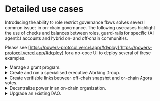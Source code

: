 # Detailed use cases

Introducing the ability to role restrict governance flows solves several common issues in on-chain governance. The following use cases highlight the use of checks and balances between roles, guard-rails for specific (AI agentic) accounts and hybrid on- and off-chain communities.

Please see [https://powers-protocol.vercel.app/#deploy](https://powers-protocol.vercel.app/#deploy) for a no-code UI to deploy several of these examples.

<details>

<summary>Manage a grant program.</summary>

**Problem**: The premise of a grant program is simple. A DAO allocates assets in support for a particular goal (say support protocol development) and it delegates the power to decide who actually gets this money to representatives of the organisation. As it stands, this means transferring the assets to a new, separate, protocol that manages asset allocation.

This brings a whole set of new challenges around accountability: how to hold DAO representatives to account if the misbehave, how to hold grant recipients to account for meeting targets and, in the most extreme case, how to stop a program and get money back if it does not achieve its intended aim? Solving these issues involves a lot of overhead and legal wrangling, not to speak of bringing back in issues around the centralization of power.

**Solution**: Use a role restricted governance protocol. Combining laws and roles, an on-chain community can manage asset allocation through multiple roles that devolve responsibilities to each other, while holding each other to account.

**Implementation**: As Powers allows to define responsibilities precisely, it is straightforward to define a 'grant' law is only accessible to council members and gives access to, say, 50 ETH. It can then be made conditional on a proposal made by an applicant and a majority vote among council members. If the grant does not have the intended impact, an executive council can revoke the grant program. Any designated ether will automatically remain in the community.

Note that this also means that all decisions made by the grant council are logged, increasing transparency. It is also possible to implement procedures to challenge grant council decisions, to create a representation of grant recipients in the DAO, and more.

**Example**: See [Managed Grants](https://powers-protocol.vercel.app/1155420/0x26ff6c8d13FC8e6619b40e4b12575ffA85826755) as an example of a grant program governed by the Powers protocol.

</details>

<details>

<summary>Create and run a specialised executive Working Group.</summary>

Coming soon!

</details>

<details>

<summary>Create verifiable links between off-chain snapshot and on-chain Agora votes.</summary>

**Problem**: Accounts do not have context, but members of a community do. This creates several concrete challenges in on-chain organisations: how to deal with the plurality of legal regimes in which community members live? How to deal with accounts that are not human, such as institutions and AI agents? How do we attest members using off-chain data? We somehow need to bring in off-chain contextualise on-chain accounts.

**Solution**: The above problems point to the use of oracles. These are services that provide off-chain data to on-chain smart contracts. The crucial challenge of these services is that they are asynchronous: they do not return data in the same block that it was requested. A seamless way to integrate asynchronous services into governance processes is needed. The Powers protocol provides exactly this.

**Implementation**: There are several implementations for different specific problems:

* We can randomize the allocation of roles to accounts. Similar to how citizens are called on for jury duty in the USA.
* We can create a law that designates roles to accounts depending on the country of residence of the human that owns the account.
* We can create a law that in which an AI agent assesses if a proposal should pass or not.

**Example**: See Beyond the Divide \[TBI] as an example of a Powers protocol implementation that includes all of the above mechanisms.

</details>

<details>

<summary>Decentralize power in an on-chain organization.</summary>

**Problem**: Many decision-making processes in on-chain organisations are highly centralized: Either token based voting is dominated by a few whales, or a multisig account controls crucial decision-making processes. This not only destroys the promise of decentralized on-chain governance but also renders governance susceptible to hostile vote capture.

**Solution**: With the Powers protocol it is possible to create mechanisms that check and balance powers between roles. For example, it is possible to create a governance chain where one role is allowed to pass (but not execute) an action, another to veto an action and a third to execute a (previously passed) action. This is a well known, and effective, way of addressing the centralization of power in communities. The most famous, but more elaborate, example is the separation between legislative, judicial and executive powers.

**Implementation**: Because the Powers protocol creates an action ID by hashing calldata, nonce and law address, it can check if another law has executed the same calldata and nonce. As Law.sol instances conditionally return calldata to Powers.sol, we can make them conditional on the execution of another law. When roles that control these different laws are assigned through divergent means, we can build a very secure and decentralised governance system.

**Example**: [Separated Powers](https://powers-protocol.vercel.app/11155420/0xA2bC87A810cf3B6B18e4Dc9Fb18bc74640207f15) is an example that balances the power to execute actions between token users, holders and developers.

</details>

<details>

<summary>Upgrade an existing DAO.</summary>

**Problem**: How to upgrade an existing DAO? Many of the most popular governance protocols are hard, if not impossible, to change. Is it possible to upgrade an existing DAO and start using the Powers protocol without having to abandon established governance mechanisms?

**Solution**: Yes. An existing DAO can start to use the Powers protocol without having to abandon its governance mechanisms. Even better, the extent that a community governs itself through its existing protocol or a new Powers deployment can be changed on a law-by-law basis. The Powers protocol provides a flexible, modular and governed process for upgrading on-chain communities. It allows for a gradual transformation of an existing DAO to one governed by Powers.

**Implementation**: First, in a newly deployed Powers protocol a role has to be designated to the existing DAO. Second, a governance chain needs to be implemented that allows for the adoption and revoking of laws. This chain can be setup as permissive or restrictive as needed, but the existing DAO should probably have the final say when adopting or revoking a law.

With this setup, it is possible to start out with very few (or no) assets in the new Powers protocol and start setting up several tasks governed by Powers. As confidence in the protocol grows, the DAO can send more assets to the protocol, and add new tasks and roles. The transition is complete when all stakeholders and tasks from the previous DAO are represented in the new Powers governance system and the DAO has transferred all its assets. The existing DAO can then be removed as a role holder.

**Example**: See [Governed Upgrades](https://powers-protocol.vercel.app/11155420/0xa42eBa397054882F651457E7816035A466A28756) as an example of an on-chain organisation with a governed upgradable governance system and a legacy DAO as role holder.

</details>
